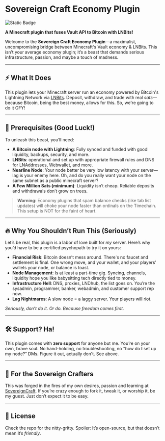 ﻿# Sovereign Craft Economy Plugin

![Static Badge](https://img.shields.io/badge/Discord?style=social&link=https%3A%2F%2Fdiscord.gg%2FFUgxQfZ9Fk8)

**A Minecraft plugin that fuses Vault API to Bitcoin with LNBits!**

Welcome to the **Sovereign Craft Economy Plugin**—a maximalist, uncompromising bridge between Minecraft's Vault economy & LNBits. This isn’t your average economy plugin; it’s a beast that demands serious infrastructure, passion, and maybe a touch of madness.

---

## ⚡️ What It Does
This plugin lets your Minecraft server run an economy powered by Bitcoin's Lightning Network via [LNBits](https://lnbits.com/). Deposit, withdraw, and trade with real *sats*—because Bitcoin, being the best money, allows for this. So, we're going to do it GFY!

---

## 🚨 Prerequisites (Good Luck!)
To unleash this beast, you’ll need:
- **A Bitcoin node with Lightning**: Fully synced and funded with good liquidity, backups, security, and more.
- **LNBits**: operational and set up with appropriate firewall rules and DNS for LNAddresses, Webwallet, and more.
- **Nearline Node**: Your node better be very low latency with your server—lag is your enemy here. Oh, and do you really want your node on the same subnet as a public minecraft server?
- **A Few Million Sats (minimum)**: Liquidity isn’t cheap. Reliable deposits and withdrawals don’t grow on trees.

> **Warning**: Economy plugins that spam balance checks (like tab list updates) will choke your node faster than ordinals on the Timechain. This setup is NOT for the faint of heart.

---

## 🔥 Why You Shouldn’t Run This (Seriously)
Let’s be real, this plugin is a labor of love built for *my* server. Here’s why you’d have to be a certified psychopath to try it on yours:
- **Financial Risk**: Bitcoin doesn’t mess around. There's no faucet and settlement is final. One wrong move, and your wallet, and your players' wallets your node, or balance is toast.
- **Node Management**: Is at least a part-time gig. Syncing, channels, liquidity hope you like babysitting tech directly tied to money.
- **Infrastructure Hell**: DNS, proxies, LNDhub, the list goes on. You’re the sysadmin, programmer, banker, webadmin, and customer support rep now.
- **Lag Nightmares**: A slow node = a laggy server. Your players will riot.

*Seriously, don’t do it. Or do. Because freedom comes first.*

---

## 🛠️ Support? Ha!
This plugin comes with **zero support** for anyone but me. You’re on your own, brave soul. No hand-holding, no troubleshooting, no “how do I set up my node?” DMs. Figure it out, actually don't. See above.

---

## 🌟 For the Sovereign Crafters
This was forged in the fires of my own desires, passion and learning at [SovereignCraft](https://sovereigncraft.com). If you’re crazy enough to fork it, tweak it, or worship it, be my guest. Just don’t expect it to be easy.

---

## 📜 License
Check the repo for the nitty-gritty. Spoiler: It’s open-source, but that doesn’t mean it’s *friendly*.

